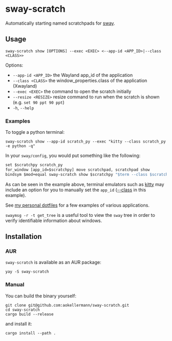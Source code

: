 # sway-scratch

Automatically starting named scratchpads for [sway](https://github.com/swaywm/sway).

## Usage

```
sway-scratch show [OPTIONS] --exec <EXEC> <--app-id <APP_ID>|--class <CLASS>>
```

Options:
- `--app-id <APP_ID>`  the Wayland app_id of the application
- `--class <CLASS>`    the window_properties.class of the application (Xwayland)
- `--exec <EXEC>`      the command to open the scratch initially
- `--resize <RESIZE>`  resize command to run when the scratch is shown (e.g. `set 90 ppt 90 ppt`)
- `-h`, `--help`

### Examples

To toggle a python terminal:

```
sway-scratch show --app-id scratch_py --exec "kitty --class scratch_py -e python -q"
```

In your `sway/config`, you would put something like the following:

```i3
set $scratchpy scratch_py
for_window [app_id=$scratchpy] move scratchpad, scratchpad show
bindsym $mod+equal sway-scratch show $scratchpy "$term --class $scratchpy -e python -q"
```

As can be seen in the example above, terminal emulators such as [kitty](https://github.com/kovidgoyal/kitty) may include
an option for you to manually set the `app_id`
([--class](https://sw.kovidgoyal.net/kitty/invocation/#cmdoption-kitty-class) in this example).

See [my personal dotfiles](https://github.com/aokellermann/dotfiles/blob/master/.config/sway/config)
for a few examples of various applications.

`swaymsg -r -t get_tree` is a useful tool to view the `sway` tree in order to verify
identifiable information about windows.

## Installation

### AUR

`sway-scratch` is available as an AUR package:

```console
yay -S sway-scratch
```

### Manual

You can build the binary yourself:

```console
git clone git@github.com:aokellermann/sway-scratch.git
cd sway-scratch
cargo build --release
```

and install it:

```console
cargo install --path .
```
